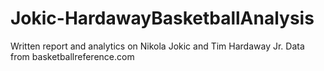 # Jokic-HardawayBasketballAnalysis
Written report and analytics on Nikola Jokic and Tim Hardaway Jr. Data from basketballreference.com
